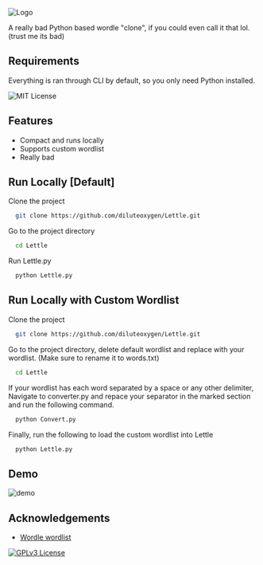 
![Logo](https://i.postimg.cc/W3CNq4xz/Lettle-Logo.png)




A really bad Python based wordle "clone", if you could even call it that lol. (trust me its bad)


## Requirements

Everything is ran through CLI by default, so you only need Python installed.

![MIT License](https://img.shields.io/pypi/pyversions/latest?style=for-the-badge)



## Features

- Compact and runs locally
- Supports custom wordlist
- Really bad


## Run Locally [Default]

Clone the project

```bash
  git clone https://github.com/diluteoxygen/Lettle.git
```

Go to the project directory

```bash
  cd Lettle
```

Run Lettle.py

```bash
  python Lettle.py
```




## Run Locally with Custom Wordlist

Clone the project

```bash
  git clone https://github.com/diluteoxygen/Lettle.git
```

Go to the project directory, delete default wordlist and replace with your wordlist.
(Make sure to rename it to words.txt)

```bash
  cd Lettle
```
If your wordlist has each word separated by a space or any other delimiter, Navigate to converter.py and repace your separator in the marked section and run the following command.

```bash
  python Convert.py
```
Finally, run the following to load the custom wordlist into Lettle
```bash
  python Lettle.py
```

## Demo
![demo](https://i.ibb.co/VpTNyQX/Animation222.gif)



## Acknowledgements

 - [Wordle wordlist](https://github.com/tabatkins/wordle-list)
 
 
 
 [![GPLv3 License](https://img.shields.io/badge/License-GPL%20v3-yellow.svg)](https://opensource.org/licenses/)


